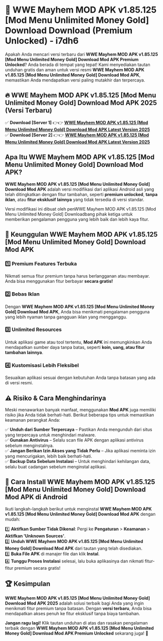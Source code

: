# 🎯 WWE Mayhem MOD APK v1.85.125 [Mod Menu Unlimited Money Gold] Download  Download (Premium Unlocked) -  i7dh6

Apakah Anda mencari versi terbaru dari **WWE Mayhem MOD APK v1.85.125 [Mod Menu Unlimited Money Gold] Download Mod APK Premium Unlocked**? Anda berada di tempat yang tepat! Kami menyediakan tautan unduhan gratis dan aman untuk versi resmi **WWE Mayhem MOD APK v1.85.125 [Mod Menu Unlimited Money Gold] Download Mod APK**, memastikan Anda mendapatkan versi paling mutakhir dan terpercaya.

## 🔥 WWE Mayhem MOD APK v1.85.125 [Mod Menu Unlimited Money Gold] Download Mod APK 2025 (Versi Terbaru)

✅ **Download [Server 1]** 👉👉 [**WWE Mayhem MOD APK v1.85.125 [Mod Menu Unlimited Money Gold] Download Mod APK Latest Version 2025**](https://momento.my/?title=WWE_Mayhem_MOD_APK_v1.85.125_[Mod_Menu_Unlimited_Money_Gold]_Download)  
✅ **Download [Server 2]** 👉👉 [**WWE Mayhem MOD APK v1.85.125 [Mod Menu Unlimited Money Gold] Download Mod APK Latest Version 2025**](https://momento.my/?title=WWE_Mayhem_MOD_APK_v1.85.125_[Mod_Menu_Unlimited_Money_Gold]_Download)  

## Apa Itu WWE Mayhem MOD APK v1.85.125 [Mod Menu Unlimited Money Gold] Download Mod APK?

**WWE Mayhem MOD APK v1.85.125 [Mod Menu Unlimited Money Gold] Download Mod APK** adalah versi modifikasi dari aplikasi Android asli yang telah ditingkatkan dengan fitur tambahan, seperti **premium unlocked**, **tanpa iklan**, atau **fitur eksklusif lainnya** yang tidak tersedia di versi standar.

Versi modifikasi ini dibuat oleh penWWE Mayhem MOD APK v1.85.125 [Mod Menu Unlimited Money Gold] Downloadbang pihak ketiga untuk memberikan pengalaman pengguna yang lebih baik dan lebih kaya fitur.

## 🎯 Keunggulan WWE Mayhem MOD APK v1.85.125 [Mod Menu Unlimited Money Gold] Download Mod APK

### 1️⃣ Premium Features Terbuka
Nikmati semua fitur premium tanpa harus berlangganan atau membayar. Anda bisa menggunakan fitur berbayar **secara gratis!**

### 2️⃣ Bebas Iklan
Dengan **WWE Mayhem MOD APK v1.85.125 [Mod Menu Unlimited Money Gold] Download Mod APK**, Anda bisa menikmati pengalaman pengguna yang lebih nyaman tanpa gangguan iklan yang mengganggu.

### 3️⃣ Unlimited Resources
Untuk aplikasi game atau tool tertentu, **Mod APK** ini memungkinkan Anda mendapatkan sumber daya tanpa batas, seperti **koin, uang, atau fitur tambahan lainnya**.

### 4️⃣ Kustomisasi Lebih Fleksibel
Sesuaikan aplikasi sesuai dengan kebutuhan Anda tanpa batasan yang ada di versi resmi.

## ⚠️ Risiko & Cara Menghindarinya

Meski menawarkan banyak manfaat, menggunakan **Mod APK** juga memiliki risiko jika Anda tidak berhati-hati. Berikut beberapa tips untuk memastikan keamanan perangkat Anda:

✅ **Unduh dari Sumber Terpercaya** – Pastikan Anda mengunduh dari situs yang terpercaya untuk menghindari malware.  
✅ **Gunakan Antivirus** – Selalu scan file APK dengan aplikasi antivirus sebelum menginstalnya.  
✅ **Jangan Berikan Izin Akses yang Tidak Perlu** – Jika aplikasi meminta izin yang mencurigakan, lebih baik berhati-hati.  
✅ **Backup Data Sebelum Instalasi** – Untuk menghindari kehilangan data, selalu buat cadangan sebelum menginstal aplikasi.

## 📌 Cara Install WWE Mayhem MOD APK v1.85.125 [Mod Menu Unlimited Money Gold] Download Mod APK di Android

Ikuti langkah-langkah berikut untuk menginstal **WWE Mayhem MOD APK v1.85.125 [Mod Menu Unlimited Money Gold] Download Mod APK** dengan mudah:

1️⃣ **Aktifkan Sumber Tidak Dikenal**: Pergi ke **Pengaturan** > **Keamanan** > **Aktifkan 'Unknown Sources'**.  
2️⃣ **Unduh WWE Mayhem MOD APK v1.85.125 [Mod Menu Unlimited Money Gold] Download Mod APK** dari tautan yang telah disediakan.  
3️⃣ **Buka File APK** di manajer file dan klik **Instal**.  
4️⃣ **Tunggu Proses Instalasi** selesai, lalu buka aplikasinya dan nikmati fitur-fitur premium secara gratis!

## 🏆 Kesimpulan

**WWE Mayhem MOD APK v1.85.125 [Mod Menu Unlimited Money Gold] Download Mod APK 2025** adalah solusi terbaik bagi Anda yang ingin menikmati fitur premium tanpa batasan. Dengan **versi terbaru**, Anda bisa mendapatkan akses penuh ke fitur eksklusif tanpa biaya tambahan.

**Jangan ragu lagi!** Klik tautan unduhan di atas dan rasakan pengalaman terbaik dengan **WWE Mayhem MOD APK v1.85.125 [Mod Menu Unlimited Money Gold] Download Mod APK Premium Unlocked** sekarang juga! 🚀
